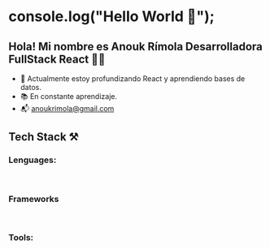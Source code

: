 # console.log("Hello World 👋");

## Hola! Mi nombre es Anouk Rímola Desarrolladora FullStack React 👩‍💻

* 🌱 Actualmente estoy profundizando React y aprendiendo bases de datos.
* 📚 En constante aprendizaje.
* 📬 anoukrimola@gmail.com


## Tech Stack ⚒️

### Lenguages:
<img alt="" src="https://img.shields.io/badge/-JavaScript-F7DF1E?logo=javascript&logoColor=black&style=for-the-badge">  <img alt="" src="https://img.shields.io/badge/-CSS3-1572B6?logo=css&logoColor=white&style=for-the-badge">  <img alt="" src="https://img.shields.io/badge/-HTML5-E34F26?logo=html&logoColor=white&style=for-the-badge">

### Frameworks
<img alt="" src="https://img.shields.io/badge/-ReactJs-61DAFB?logo=react&logoColor=black&style=for-the-badge">  <img alt="" src="https://img.shields.io/badge/-Bootstrap-7952B3?logo=Bootstrap&logoColor=white&style=for-the-badge">

### Tools:
<img alt="" src="https://img.shields.io/badge/-Git-F05032?logo=git&logoColor=white&style=for-the-badge"> <img alt="" src="https://img.shields.io/badge/-GitHub-181717?logo=github&logoColor=white&style=for-the-badge"> <img alt="" src="https://img.shields.io/badge/-Visual%20Studio%20Code-007ACC?logo=visual-studio-code&logoColor=white&style=for-the-badge">

     


